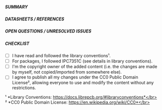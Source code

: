 ##### SUMMARY
<!-- Describe the changes you have made. -->


##### DATASHEETS / REFERENCES
<!-- When submitting a new device or package, please provide links to the
necessary datasheets, package drawings or standards documents.-->


##### OPEN QUESTIONS / UNRESOLVED ISSUES
<!-- List topics you are unsure about, if any. Otherwise, leave this empty. -->


##### CHECKLIST
<!-- Please review the following checklist and check the items you agree with
by adding an "x" between the brackets (i.e. "[x]"). If you are unsure, leave
the corresponding items unchecked so the library maintainers know where help
is needed. -->

- [ ] I have read and followed the library conventions¹.
- [ ] For packages, I followed IPC7351C (see details in library conventions).
- [ ] I'm the copyright owner of the added content (i.e. the changes are made by myself, not copied/imported from somewhere else).
- [ ] I agree to publish all my changes under the CC0 Public Domain License², allowing everyone to use and modify the content without any restrictions.

¹ *Library Conventions: https://docs.librepcb.org/#libraryconventions*</br>
² *CC0 Public Domain License: https://en.wikipedia.org/wiki/CC0*</br>
